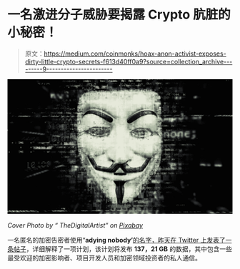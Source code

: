 # 一名激进分子威胁要揭露 Crypto 肮脏的小秘密！

> 原文：<https://medium.com/coinmonks/hoax-anon-activist-exposes-dirty-little-crypto-secrets-f613d40ff0a9?source=collection_archive---------9----------------------->

![](img/6ec0a32137d15e4d48e911807f31ba83.png)

*Cover Photo by “ TheDigitalArtist” on* [*Pixabay*](https://pixabay.com/photos/anonymous-hacktivist-freedom-face-2768825/)

一名匿名的加密告密者使用“**adying nobody’**[的名字，昨天在 Twitter 上发表了一条帖子](https://twitter.com/adyingnobody/status/1534021154674966529)，详细解释了一项计划，该计划将发布 **137，21 GB** 的数据，其中包含一些最受欢迎的加密影响者、项目开发人员和加密领域投资者的私人通信。